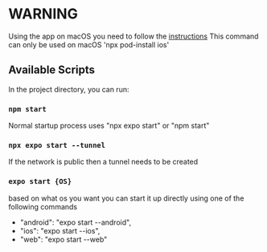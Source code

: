 # WARNING

Using the app on macOS you need to follow the [instructions](https://reactnavigation.org/docs/drawer-navigator/#installation)
This command can only be used on macOS 'npx pod-install ios'

## Available Scripts

In the project directory, you can run:

### `npm start`
    
Normal startup process uses "npx expo start" or "npm start"

### `npx expo start --tunnel`

If the network is public then a tunnel needs to be created
    
### `expo start {OS}`

based on what os you want you can start it up directly using one of the following commands
- "android": "expo start --android",
- "ios": "expo start --ios",
- "web": "expo start --web"